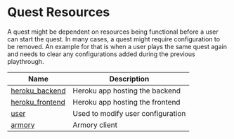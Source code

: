 # Quest Resources

A quest might be dependent on resources being functional before a user can start the quest. In many cases, a quest might require configuration to be removed. An example for that is when a user plays the same quest again and needs to clear any configurations added during the previous playthrough.

| Name | Description |
|----------------|----------|
| [heroku_backend](Quest%20Resources/heroku_backend.md) | Heroku app hosting the backend |
| [heroku_frontend](Quest%20Resources/heroku_frontend.md) | Heroku app hosting the frontend |
| [user](Quest%20Resources/user.md) | Used to modify user configuration |
| [armory](Quest%20Resources/armory.md) | Armory client |
